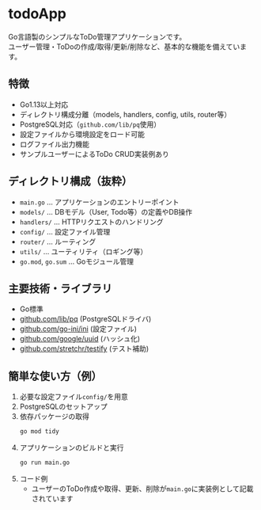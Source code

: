 # todoApp

Go言語製のシンプルなToDo管理アプリケーションです。  
ユーザー管理・ToDoの作成/取得/更新/削除など、基本的な機能を備えています。

## 特徴

- Go1.13以上対応
- ディレクトリ構成分離（models, handlers, config, utils, router等）
- PostgreSQL対応（`github.com/lib/pq`使用）
- 設定ファイルから環境設定をロード可能
- ログファイル出力機能
- サンプルユーザーによるToDo CRUD実装例あり

## ディレクトリ構成（抜粋）

- `main.go` ... アプリケーションのエントリーポイント
- `models/` ... DBモデル（User, Todo等）の定義やDB操作
- `handlers/` ... HTTPリクエストのハンドリング
- `config/` ... 設定ファイル管理
- `router/` ... ルーティング
- `utils/` ... ユーティリティ（ロギング等）
- `go.mod`, `go.sum` ... Goモジュール管理

## 主要技術・ライブラリ

- Go標準
- [github.com/lib/pq](https://pkg.go.dev/github.com/lib/pq) (PostgreSQLドライバ)
- [github.com/go-ini/ini](https://pkg.go.dev/github.com/go-ini/ini) (設定ファイル)
- [github.com/google/uuid](https://pkg.go.dev/github.com/google/uuid) (ハッシュ化)
- [github.com/stretchr/testify](https://pkg.go.dev/github.com/stretchr/testify) (テスト補助)

## 簡単な使い方（例）

1. 必要な設定ファイル`config/`を用意
2. PostgreSQLのセットアップ
3. 依存パッケージの取得
    ```sh
    go mod tidy
    ```
4. アプリケーションのビルドと実行
    ```sh
    go run main.go
    ```
5. コード例
    - ユーザーのToDo作成や取得、更新、削除が`main.go`に実装例として記載されています
